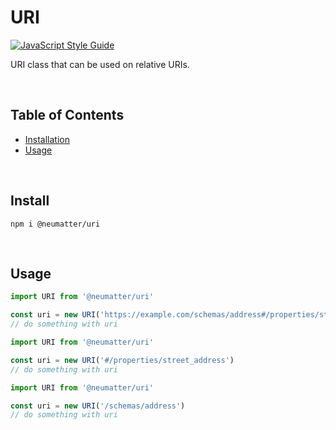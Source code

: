 
# URI
[![JavaScript Style Guide](https://cdn.rawgit.com/standard/standard/master/badge.svg)](https://github.com/standard/standard)

URI class that can be used on relative URIs.

<br />

## Table of Contents
- [ Installation ](#install)
- [ Usage ](#usage)

<br />

<a name="install"></a>
## Install

```console
npm i @neumatter/uri
```

<br />

<a name="usage"></a>
## Usage

```js
import URI from '@neumatter/uri'

const uri = new URI('https://example.com/schemas/address#/properties/street_address')
// do something with uri
```

```js
import URI from '@neumatter/uri'

const uri = new URI('#/properties/street_address')
// do something with uri
```

```js
import URI from '@neumatter/uri'

const uri = new URI('/schemas/address')
// do something with uri
```

